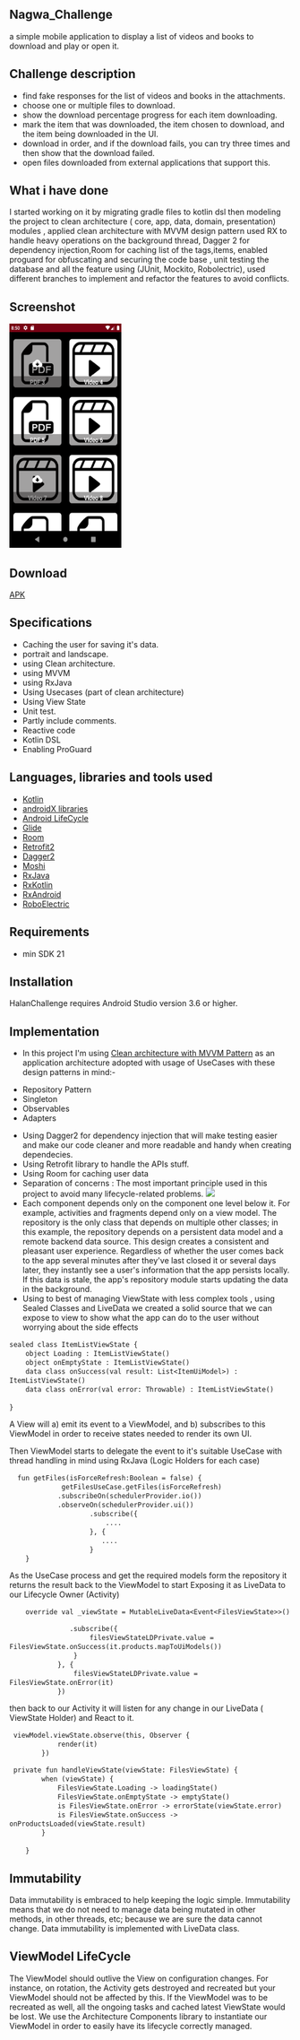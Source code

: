 ## Nagwa_Challenge

a simple mobile application to display
a list of videos and books to download and play or open it.

## Challenge description
 - find fake responses for the list of videos and books in the attachments.
 - choose one or multiple files to download.
 - show the download percentage progress for each item downloading.
 - mark the item that was downloaded, the item chosen to download, and the item being downloaded in the UI.
 - download in order, and if the download fails, you can try three times and then show that the download failed.
 - open files downloaded from external applications that support this.
 
## What i have done
I started working on it by migrating gradle files to kotlin dsl then modeling the project to clean architecture ( core, app, data, domain, presentation) modules ,
applied clean architecture with MVVM design pattern used RX to handle heavy operations on the background thread,
Dagger 2 for dependency injection,Room for caching list of the tags,items, 
enabled proguard for obfuscating and securing the code base , 
unit testing the database and all the feature using (JUnit, Mockito, Robolectric),
used different branches to implement and refactor the features to avoid conflicts.


## Screenshot
<img src="https://github.com/MosaabAhmedMohamed/Nagwa_Challenge/blob/master/Nagwa_Challenge.png" width="200" height="400"></a>

## Download
[APK](https://github.com/MosaabAhmedMohamed/El-Menus_Challenge/blob/master/El-menus_challenge.apk)


## Specifications
- Caching the user for saving it's data.
- portrait and landscape.
- using Clean architecture.
- using MVVM
- using RxJava
- Using Usecases (part of clean architecture)
- Using View State
- Unit test.
- Partly include comments.
- Reactive code
- Kotlin DSL
- Enabling ProGuard

## Languages, libraries and tools used

 * [Kotlin](https://kotlinlang.org/)
 * [androidX libraries](https://developer.android.com/jetpack/androidx)
 * [Android LifeCycle](https://developer.android.com/topic/libraries/architecture)
 * [Glide](https://github.com/bumptech/glide)
 * [Room](https://developer.android.com/jetpack/androidx/releases/room)
 * [Retrofit2](https://github.com/square/retrofit)
 * [Dagger2](https://dagger.dev/)
 * [Moshi](https://github.com/square/moshi)
 * [RxJava](https://github.com/ReactiveX/RxJava)
 * [RxKotlin](https://github.com/ReactiveX/RxKotlin)
 * [RxAndroid](https://github.com/ReactiveX/RxAndroid)
 * [RoboElectric](http://robolectric.org/)
 
 
## Requirements
- min SDK 21

## Installation
HalanChallenge requires Android Studio version 3.6 or higher.

## Implementation

* In this project I'm using [Clean architecture with MVVM Pattern](https://developer.android.com/jetpack/docs/guide)
as an application architecture adopted with usage of UseCases with these design patterns in mind:-
- Repository Pattern
- Singleton
- Observables
- Adapters

* Using Dagger2 for dependency injection that will make testing easier and make our code 
cleaner and more readable and handy when creating dependecies.
* Using Retrofit library to handle the APIs stuff.
* Using Room for caching user data
* Separation of concerns : The most important principle used in this project to avoid many lifecycle-related problems.
<img src="https://developer.android.com/topic/libraries/architecture/images/final-architecture.png"></a>
* Each component depends only on the component one level below it. For example, activities and fragments depend only on a view model. The repository is the only class that depends on multiple other classes; in this example, the repository depends on a persistent data model and a remote backend data source.
This design creates a consistent and pleasant user experience. Regardless of whether the user comes back to the app several minutes after they've last closed it or several days later, they instantly see a user's information that the app persists locally. If this data is stale, the app's repository module starts updating the data in the background.
* Using to best of managing ViewState with less complex tools , using Sealed Classes and LiveData we created a solid source that we can expose to view to show what the app can do to the user without worrying about the side effects
```
sealed class ItemListViewState {
    object Loading : ItemListViewState()
    object onEmptyState : ItemListViewState()
    data class onSuccess(val result: List<ItemUiModel>) : ItemListViewState()
    data class onError(val error: Throwable) : ItemListViewState()

}
```
A View will a) emit its event to a ViewModel, and b) subscribes to this ViewModel in order to receive states needed to render its own UI.


Then ViewModel starts to delegate the event to it's suitable UseCase with thread handling in mind using RxJava (Logic Holders for each case)

```
  fun getFiles(isForceRefresh:Boolean = false) {
             getFilesUseCase.getFiles(isForceRefresh)
            .subscribeOn(schedulerProvider.io())
            .observeOn(schedulerProvider.ui())
                    .subscribe({
                        ....
                    }, {
                       ....
                    }
    }
```
As the UseCase process and get the required models form the repository it returns the result back to the ViewModel to start Exposing it as LiveData to our Lifecycle Owner (Activity)
```
    override val _viewState = MutableLiveData<Event<FilesViewState>>()

```
```
               .subscribe({
                    filesViewStateLDPrivate.value = FilesViewState.onSuccess(it.products.mapToUiModels())
                }
            }, {
                filesViewStateLDPrivate.value = FilesViewState.onError(it)
            })
```

then back to our Activity it will listen for any change in our LiveData ( ViewState Holder) and React to it.

```
 viewModel.viewState.observe(this, Observer {
            render(it)
        })
```

```
 private fun handleViewState(viewState: FilesViewState) {
        when (viewState) {
            FilesViewState.Loading -> loadingState()
            FilesViewState.onEmptyState -> emptyState()
            is FilesViewState.onError -> errorState(viewState.error)
            is FilesViewState.onSuccess -> onProductsLoaded(viewState.result)
        }

    }

```

## Immutability
Data immutability is embraced to help keeping the logic simple. Immutability means that we do not need to manage data being mutated in other methods, in other threads, etc; because we are sure the data cannot change. Data immutability is implemented with LiveData class.

## ViewModel LifeCycle
The ViewModel should outlive the View on configuration changes. For instance, on rotation, the Activity gets destroyed and recreated but your ViewModel should not be affected by this. If the ViewModel was to be recreated as well, all the ongoing tasks and cached latest ViewState would be lost.
We use the Architecture Components library to instantiate our ViewModel in order to easily have its lifecycle correctly managed.
